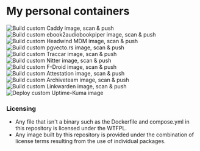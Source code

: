 # My personal containers

![Build custom Caddy image, scan & push](https://github.com/pinoykrissmith/containers/actions/workflows/build-caddy.yml/badge.svg)
![Build custom ebook2audiobookpiper image, scan & push](https://github.com/pinoykrissmith/containers/actions/workflows/build-ebook2audiobookpiper.yml/badge.svg)
![Build custom Headwind MDM image, scan & push](https://github.com/pinoykrissmith/containers/actions/workflows/build-headwind.yml/badge.svg)
![Build custom pgvecto.rs image, scan & push](https://github.com/pinoykrissmith/containers/actions/workflows/build-pgvecto.yml/badge.svg)
![Build custom Traccar image, scan & push](https://github.com/pinoykrissmith/containers/actions/workflows/build-traccar.yml/badge.svg)
![Build custom Nitter image, scan & push](https://github.com/pinoykrissmith/containers/actions/workflows/build-nitter.yml/badge.svg)
![Build custom F-Droid image, scan & push](https://github.com/pinoykrissmith/containers/actions/workflows/build-fdroid.yml/badge.svg)
![Build custom Attestation image, scan & push](https://github.com/pinoykrissmith/containers/actions/workflows/build-attestation.yml/badge.svg)
![Build custom Archiveteam image, scan & push](https://github.com/pinoykrissmith/containers/actions/workflows/build-archiveteam.yml/badge.svg)
![Build custom Linkwarden image, scan & push](https://github.com/pinoykrissmith/containers/actions/workflows/build-linkwarden.yml/badge.svg)
![Deploy custom Uptime-Kuma image](https://github.com/pinoykrissmith/containers/actions/workflows/deploy-uptime-kuma.yml/badge.svg)

### Licensing
- Any file that isn't a binary such as the Dockerfile and compose.yml in this repository is licensed under the WTFPL.
- Any image built by this repository is provided under the combination of license terms resulting from the use of individual packages.